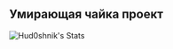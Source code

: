 ## Умирающая чайка проект
<img alt="Hud0shnik's Stats" src="https://denvercoder1-github-readme-stats.vercel.app/api/?username=ameteros-project&show_icons=true&include_all_commits=true&count_private=true&theme=react&hide_border=true&bg_color=1F222E&title_color=68C3D4&icon_color=FFE8D1&hide_title=true&hide=contribs"/>


